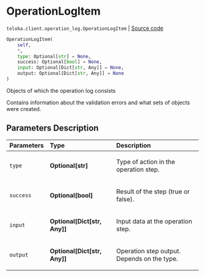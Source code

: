 # OperationLogItem
`toloka.client.operation_log.OperationLogItem` | [Source code](https://github.com/Toloka/toloka-kit/blob/v1.1.3/src/client/operation_log.py#L6)

```python
OperationLogItem(
    self,
    *,
    type: Optional[str] = None,
    success: Optional[bool] = None,
    input: Optional[Dict[str, Any]] = None,
    output: Optional[Dict[str, Any]] = None
)
```

Objects of which the operation log consists


Contains information about the validation errors and what sets of objects were created.

## Parameters Description

| Parameters | Type | Description |
| :----------| :----| :-----------|
`type`|**Optional\[str\]**|<p>Type of action in the operation step.</p>
`success`|**Optional\[bool\]**|<p>Result of the step (true or false).</p>
`input`|**Optional\[Dict\[str, Any\]\]**|<p>Input data at the operation step.</p>
`output`|**Optional\[Dict\[str, Any\]\]**|<p>Operation step output. Depends on the type.</p>

